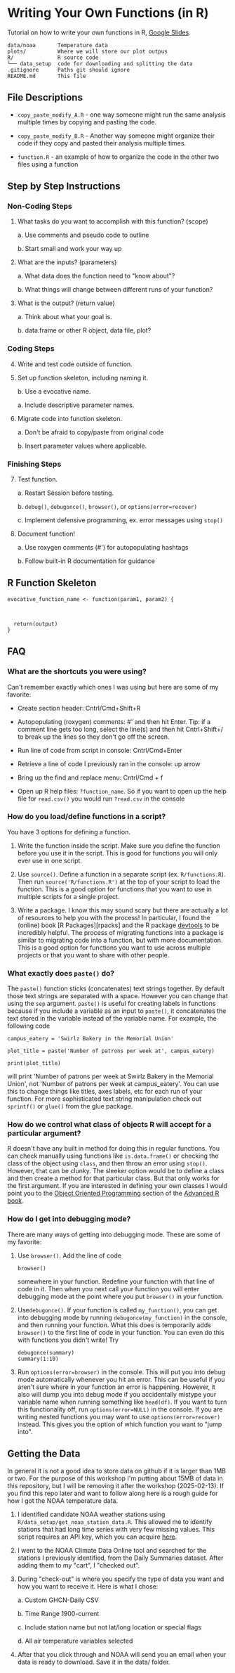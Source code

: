 # Writing Your Own Functions (in R)

Tutorial on how to write your own functions in R, [Google Slides][slides].

[slides]: https://docs.google.com/presentation/d/1biJUPsf3farPX9GDToQ8CnAlo5BRAxImaqBYgLJ5CcI/edit?usp=sharing

```
data/noaa       Temperature data
plots/          Where we will store our plot outpus
R/              R source code
└── data_setup  code for downloading and splitting the data
.gitignore      Paths git should ignore
README.md       This file

```

## File Descriptions

* `copy_paste_modify_A.R` - one way someone might run the same analysis multiple
  times by copying and pasting the code. 

* `copy_paste_modify_B.R` - Another way someone might organize their code if 
  they copy and pasted their analysis multiple times.

* `function.R` - an example of how to organize the code in the other two files
  using a function

## Step by Step Instructions

### Non-Coding Steps

1. What tasks do you want to accomplish with this function? (scope)

    a. Use comments and pseudo code to outline
    
    b. Start small and work your way up
  
2. What are the inputs? (parameters)

    a. What data does the function need to "know about"?
    
    b. What things will change between different runs of your function?
    
3. What is the output? (return value)

    a. Think about what your goal is.
    
    b. data.frame or other R object, data file, plot? 

### Coding Steps
4. Write and test code outside of function.

5. Set up function skeleton, including naming it.

      b. Use a evocative name.
      
      a. Include descriptive parameter names. 
      
6. Migrate code into function skeleton.
    
    a. Don't be afraid to copy/paste from original code 
    
    b. Insert parameter values where applicable.
  
### Finishing Steps

7. Test function.

    a. Restart Session before testing.
    
    b. `debug()`, `debugonce()`, `browser()`, or `options(error=recover)`
    
    c. Implement defensive programming, ex. error messages using `stop()`
  
8. Document function!

    a. Use roxygen comments (#') for autopopulating hashtags
    
    b. Follow built-in R documentation for guidance

## R Function Skeleton

```
evocative_function_name <- function(param1, param2) {



  return(output)
}

```

## FAQ

### What are the shortcuts you were using?

Can't remember exactly which ones I was using but here are some of my favorite:

* Create section header: Cntrl/Cmd+Shift+R

* Autopopulating (roxygen) comments: #' and then hit Enter. Tip: if a comment
line gets too long, select the line(s) and then hit Cntrl+Shift+/ to break up
the lines so they don't go off the screen.

* Run line of code from script in console: Cntrl/Cmd+Enter

* Retrieve a line of code I previously ran in the console: up arrow

* Bring up the find and replace menu: Cntrl/Cmd + f

* Open up R help files: `?function_name`. So if you want to open up the help
file for `read.csv()` you would run `?read.csv` in the console
  
### How do you load/define functions in a script?

You have 3 options for defining a function.

1. Write the function inside the script. Make sure you define the function
before you use it in the script. This is good for functions you will only ever
use in one script.

2. Use `source()`. Define a function in a separate script (ex.
`R/functions.R`). Then run `source('R/functions.R')` at the top of your script
to load the function. This is a good option for functions that you want to use
in multiple scripts for a single project.

3. Write a package. I know this may sound scary but there are actually a lot
of resources to help you with the process! In particular, I found the (online)
book [R Packages][rpacks] and the R package [devtools][devtools] to be
incredibly helpful. The process of migrating functions into a package is
similar to migrating code into a function, but with more documentation. This
is a good option for functions you want to use across multiple projects or
that you want to share with other people.

### What exactly does `paste()` do? 

The `paste()` function sticks (concatenates) text strings together. By default
those text strings are separated with a space. However you can change that using
the `sep` argument. `paste()` is useful for creating labels in functions because
if you include a variable as an input to `paste()`, it concatenates the text
stored in the variable instead of the variable name. For example, the following
code 

```
campus_eatery = 'Swirlz Bakery in the Memorial Union'

plot_title = paste('Number of patrons per week at', campus_eatery)

print(plot_title)
```

will print 'Number of patrons per week at Swirlz Bakery in the Memorial Union',
not 'Number of patrons per week at campus_eatery'. You can use this to change
things like titles, axes labels, etc for each run of your function. For more
sophisticated text string manipulation check out `sprintf()` or `glue()` from
the glue package.

### How do we control what class of objects R will accept for a particular argument?
  
R doesn't have any built in method for doing this in regular functions. 
You can check manually using functions like `is.data.frame()` or 
checking the class of the object using `class`, and then throw an error 
using `stop()`. However, that can be clunky. The sleeker option would be 
to define a class and then create a method for that particular class. But
that only works for the first argument. If you are interested in defining
your own classes I would point you to the [Object Oriented Programming][oo] 
section of the [Advanced R book][advr].

### How do I get into debugging mode?

There are many ways of getting into debugging mode. These are some of my
favorite:

1.  Use `browser()`. Add the line of code 
    ```
    browser()
    ```
    somewhere in your function. Redefine your function with that line of code in
    it. Then when you next call your function you will enter debugging mode at the
    point where you put `browser()` in your function.
  
2.  Use`debugonce()`. If your function is called `my_function()`, you can get
    into debugging mode by running `debugonce(my_function)` in the console, and 
    then running your function. What this does is temporarily adds `browser()` 
    to the first line of code in your function. You can even do this with 
    functions you didn't write! Try
    
    ```
    debugonce(summary)
    summary(1:10)
    ```

3. Run `options(error=browser)` in the console. This will put you into debug
mode automatically whenever you hit an error. This can be useful if you aren't
sure where in your function an error is happening. However, it also will dump
you into debug mode if you accidentally mistype your variable name when running
something like `head(df)`. If you want to turn this functionality off, run
`options(error=NULL)` in the console. If you are writing nested functions you 
may want to use `options(error=recover)` instead. This gives you the option of
which function you want to "jump into". 

[rpack]: https://r-pkgs.org/
[devtools]: https://devtools.r-lib.org/
[oo]: https://adv-r.hadley.nz/oo.html
[advr]: https://adv-r.hadley.nz/index.html

## Getting the Data

In general it is not a good idea to store data on github if it is larger than
1MB or two. For the purpose of this workshop I'm putting about 15MB of data in
this repository, but I will be removing it after the workshop (2025-02-13). 
If you find this repo later and want to follow along here is a rough guide for
how I got the NOAA temperature data.

1. I identified candidate NOAA weather stations using 
  `R/data_setup/get_noaa_station_data.R`. This allowed me to identify stations 
  that had long time series with very few missing values. This script requires
  an API key, which you can acquire [here][api].

2. I went to the NOAA Climate Data Online tool and searched for the stations
  I previously identified, from the Daily Summaries dataset. After adding them 
  to my "cart", I "checked out".

3. During "check-out" is where you specify the type of data you want and how
  you want to receive it. Here is what I chose:
  
    a. Custom GHCN-Daily CSV
    
    b. Time Range 1900-current
    
    c. Include station name but not lat/long location or special flags
    
    d. All air temperature variables selected

4. After that you click through and NOAA will send you an email when your data
  is ready to download. Save it in the data/ folder.


[api]: https://www.ncdc.noaa.gov/cdo-web/token
